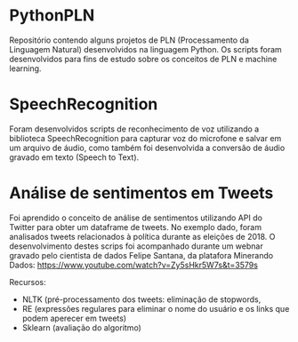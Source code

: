 # PythonPLN
Repositório contendo alguns projetos de PLN (Processamento da Linguagem Natural) desenvolvidos na linguagem Python. Os scripts foram desenvolvidos para fins de estudo sobre os conceitos de PLN e machine learning. 

# SpeechRecognition
Foram desenvolvidos scripts de reconhecimento de voz utilizando a biblioteca SpeechRecognition para capturar voz do microfone e salvar em um arquivo de áudio, como também foi desenvolvida a conversão de áudio gravado em texto (Speech to Text).

# Análise de sentimentos em Tweets
Foi aprendido o conceito de análise de sentimentos utilizando API do Twitter para obter um dataframe de tweets. No exemplo dado, foram analisados tweets relacionados à política durante as eleições de 2018. O desenvolvimento destes scrips foi acompanhado durante um webnar gravado pelo cientista de dados Felipe Santana, da platafora Minerando Dados: https://www.youtube.com/watch?v=Zy5sHkr5W7s&t=3579s

Recursos:
 * NLTK (pré-processamento dos tweets: eliminação de stopwords, 
 * RE (expressões regulares para eliminar o nome do usuário e os links que podem aperecer em tweets)
* Sklearn (avaliação do algoritmo)
 



